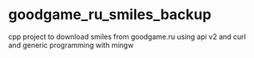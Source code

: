# goodgame_ru_smiles_backup
cpp project to download smiles from goodgame.ru using api v2 and curl and generic programming with mingw
